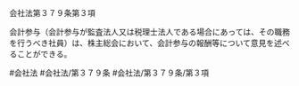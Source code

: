 会社法第３７９条第３項

会計参与（会計参与が監査法人又は税理士法人である場合にあっては、その職務を行うべき社員）は、株主総会において、会計参与の報酬等について意見を述べることができる。

#会社法
#会社法/第３７９条
#会社法/第３７９条/第３項
